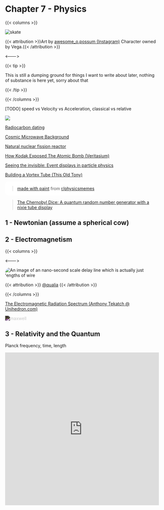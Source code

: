 # Chapter 7 - Physics

{{< columns >}}

![skate](/nonfree/character/skate.avif)

{{< attribution >}}Art by [awesome_o.possum (Instagram)](https://www.instagram.com/awesome_o.possum) Character owned by Vega.{{< /attribution >}}

<--->

{{< tip >}}

This is still a dumping ground for things I want to write about later, nothing of substance is here yet, sorry about that

{{< /tip >}}

{{< /columns >}}

[TODO] speed vs Velocity vs Acceleration, classical vs relative

![](/xkcd/Exposure_chart-xkcd.svg)

[Radiocarbon dating](https://en.wikipedia.org/wiki/Radiocarbon_dating)

[Cosmic Microwave Background](https://en.wikipedia.org/wiki/Cosmic_microwave_background)

[Natural nuclear fission reactor](https://en.wikipedia.org/wiki/Natural_nuclear_fission_reactor)

[How Kodak Exposed The Atomic Bomb (Veritasium)](https://www.youtube.com/watch?v=7pSqk-XV2QM)

[Seeing the invisible: Event displays in particle physics](https://home.cern/news/news/experiments/seeing-invisible-event-displays-particle-physics)

[Building a Vortex Tube (This Old Tony)](https://www.youtube.com/watch?v=Hn8hDY4bvpI&feature=youtu.be&ab_channel=ThisOldTony)

<div style="display: inline-block; background-color: #fff; border-radius: 10px;"><blockquote class="reddit-card" data-card-created="1609715221"><a href="https://www.reddit.com/r/physicsmemes/comments/kncao1/made_with_paint/">made with paint</a> from <a href="http://www.reddit.com/r/physicsmemes">r/physicsmemes</a></blockquote>
    <script async src="//embed.redditmedia.com/widgets/platform.js" charset="UTF-8"></script></div>

<blockquote class="imgur-embed-pub" lang="en" data-id="a/3WYxF7x"  ><a href="//imgur.com/a/3WYxF7x">The Chernobyl Dice: A quantum random number generator with a nixie tube display</a></blockquote><script async src="//s.imgur.com/min/embed.js" charset="utf-8"></script>



## 1 - Newtonian (assume a spherical cow)

## 2 - Electromagnetism

{{< columns >}}

<--->

<img src="/fairuse/twitter/qualia.webp" alt="An image of an nano-second scale delay line which is actually just lengths of wire" style="border-radius:25px;">

{{< attribution >}} [@qualia](https://twitter.com/profanegeometry/status/1591152342862528513) {{< /attribution >}}

{{< /columns >}}

[The Electromagnetic Radiation Spectrum (Anthony Tekatch @ Unihedron.com)](http://unihedron.com/projects/spectrum/downloads/spectrum.jpg)

<img src="/eng/maxwellequns.png" alt="maxwell" style="-webkit-filter: invert(.85);">

## 3 - Relativity and the Quantum

Planck frequency, time, length

<iframe width="100%" height="500" src="https://www.youtube.com/embed/zcqZHYo7ONs" title="YouTube video player" frameborder="0" allow="accelerometer; autoplay; clipboard-write; encrypted-media; gyroscope; picture-in-picture" allowfullscreen></iframe>